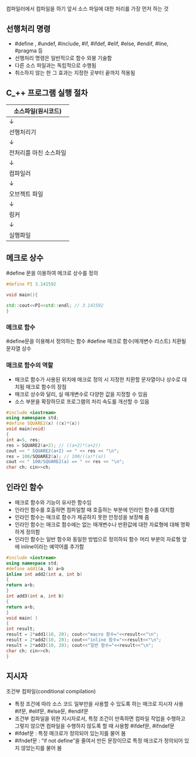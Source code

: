 
컴파일러에서 컴파일을 하기 앞서 소스 파일에 대한 처리를 가장 먼저 하는 것

## 선행처리 명령
- #define , #undef, #include, #if, #ifdef, #elif, #else, #endif, #line, #pragma 등
- 선행처리 명령은 일반적으로 함수 외붕 기술함
- 다른 소스 파일과는 독립적으로 수행됨
- 취소하지 않는 한 그 효과는 지정한 곳부터 끝까지 적용됨


## C_++ 프로그램 실행 절차

|소스파일(원시코드)|
|-|
|   ↓   |
|   선행처리기   |
|   ↓   |
|   전처리를 마친 소스파일   |
|   ↓   |
|   컴파일러  |
|   ↓   |
|   오브젝트 파일   |
|   ↓   |
|   링커   |
|   ↓   |
|   실행파일  |

## 메크로 상수
\#define 문을 이용하여 메크로 상수를 정의

```cpp
#define PI 3.141592

void main(){

std::cout<<PI<<std::endl; // 3.141592
}
```

### 메크로 함수
\#define문을 이용해서 정의하는 함수
\#define 매크로 함수(매개변수 리스트) 치환될 문자열 상수

### 매크로 함수의 역할
-  매크로 함수가 사용된 위치에 매크로 정의 시 지정한 치환할 문자열이나 상수로 대치됨
매크로 함수의 장점
- 매크로 상수와 달리, 실 매개변수로 다양한 값을 지정할 수 있음
- 소스 부분을 확장하므로 프로그램의 처리 속도를 개선할 수 있음
```cpp
#include <iostream>
using namespace std;
#define SQUARE2(x) ((x)*(x))
void main(void)
{
int a=5, res;
res = SQUARE2(a+2); // ((a+2)*(a+2))
cout << " SQUARE2(a+2) => " << res << "\n";
res = 100/SQUARE2(a); // 100/((a)*(a))
cout << " 100/SQUARE2(a) => " << res << "\n";
char ch; cin>>ch;
```


## 인라인 함수
- 매크로 함수와 기능이 유사한 함수임
- 인라인 함수를 호출하면 컴파일할 때 호출하는 부분에 인라인 함수를 대치함
- 인라인 함수는 매크로 함수가 제공하지 못한 안정성을 보장해 줌
- 인라인 함수는 매크로 함수에는 없는 매개변수나 반환값에 대한 자료형에 대해 명확하게 정의함
- 인라인 함수는 일반 함수와 동일한 방법으로 정의하되 함수 머리 부분의 자료형 앞에 inline이라는 예약어를 추가함

```cpp
#include <iostream>
using namespace std;
#define add1(a, b) a+b
inline int add2(int a, int b)
{
return a+b;
}
int add3(int a, int b)
{
return a+b;
}
void main( )
{
int result;
result = 2*add1(10, 20); cout<<"macro 함수="<<result<<"\n";
result = 2*add2(10, 20); cout<<"inline 함수="<<result<<"\n";
result = 2*add3(10, 20); cout<<"일반 함수="<<result<<"\n";
char ch; cin>>ch;
}
```

## 지시자
조건부 컴파일(conditional compilation)
-  특정 조건에 따라 소스 코드 일부만을 사용할 수 있도록 하는 매크로 지시자 사용
#if문, #elif문, #else문, #endif문
-  조건부 컴파일을 위한 지시자로서, 특정 조건이 만족하면 컴파일 작업을 수행하고 그렇지 않으면 컴파일을 수행하지 않도록 할 때 사용함
#ifdef문, #ifndef문
-  #ifdef문 : 특정 매크로가 정의되어 있는지를 물어 봄
- #ifndef문 : “if not define”을 줄여서 만든 문장이므로 특정 매크로가 정의되어 있지 않았는지를 물어 봄

